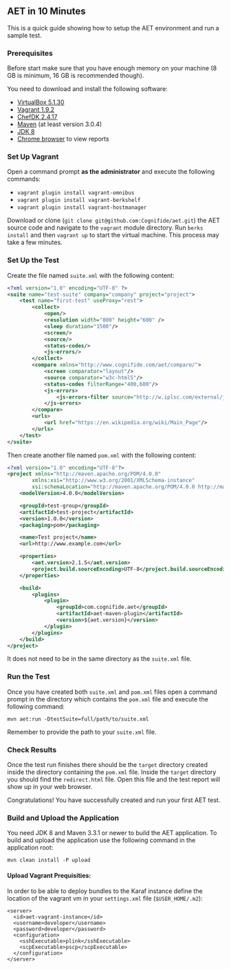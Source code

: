 ## AET in 10 Minutes

This is a quick guide showing how to setup the AET environment and run a sample test.

### Prerequisites
Before start make sure that you have enough memory on your machine (8 GB is minimum, 16 GB is recommended though).

You need to download and install the following software:
   * [VirtualBox 5.1.30](https://www.virtualbox.org/wiki/Download_Old_Builds_5_1)
   * [Vagrant 1.9.2](https://releases.hashicorp.com/vagrant/)
   * [ChefDK 2.4.17](https://downloads.chef.io/chef-dk/)
   * [Maven](https://maven.apache.org/download.cgi) (at least version 3.0.4)
   * [JDK 8](http://www.oracle.com/technetwork/java/javase/downloads/jdk8-downloads-2133151.html)
   * [Chrome browser](https://www.google.com/chrome/browser/desktop/) to view reports

### Set Up Vagrant

Open a command prompt **as the administrator** and execute the following commands:
* `vagrant plugin install vagrant-omnibus`
* `vagrant plugin install vagrant-berkshelf`
* `vagrant plugin install vagrant-hostmanager`

Download or clone (`git clone git@github.com:Cognifide/aet.git`) the AET source code and navigate to the `vagrant` module directory. Run `berks install` and then `vagrant up` to start the virtual machine. This process may take a few minutes.

### Set Up the Test

Create the file named `suite.xml` with the following content:

```xml
<?xml version="1.0" encoding="UTF-8" ?>
<suite name="test-suite" company="company" project="project">
    <test name="first-test" useProxy="rest">
        <collect>
            <open/>
            <resolution width="800" height="600" />
            <sleep duration="1500"/>
            <screen/>
            <source/>
            <status-codes/>
            <js-errors/>
        </collect>
        <compare xmlns="http://www.cognifide.com/aet/compare/">
            <screen comparator="layout"/>
            <source comparator="w3c-html5"/>
            <status-codes filterRange="400,600"/>
            <js-errors>
                <js-errors-filter source="http://w.iplsc.com/external/jquery/jquery-1.8.3.js" line="2" />
            </js-errors>
        </compare>
        <urls>
            <url href="https://en.wikipedia.org/wiki/Main_Page"/>
        </urls>
    </test>
</suite>
```

Then create another file named `pom.xml` with the following content:

```xml
<?xml version="1.0" encoding="UTF-8"?>
<project xmlns="http://maven.apache.org/POM/4.0.0"
        xmlns:xsi="http://www.w3.org/2001/XMLSchema-instance"
        xsi:schemaLocation="http://maven.apache.org/POM/4.0.0 http://maven.apache.org/xsd/maven-4.0.0.xsd">
    <modelVersion>4.0.0</modelVersion>

    <groupId>test-group</groupId>
    <artifactId>test-project</artifactId>
    <version>1.0.0</version>
    <packaging>pom</packaging>

    <name>Test project</name>
    <url>http://www.example.com</url>

    <properties>
        <aet.version>2.1.5</aet.version>
        <project.build.sourceEncoding>UTF-8</project.build.sourceEncoding>
    </properties>

    <build>
        <plugins>
            <plugin>
                <groupId>com.cognifide.aet</groupId>
                <artifactId>aet-maven-plugin</artifactId>
                <version>${aet.version}</version>
            </plugin>
        </plugins>
    </build>
</project>
```

It does not need to be in the same directory as the `suite.xml` file.

### Run the Test

Once you have created both `suite.xml` and `pom.xml` files open a command prompt in the directory which contains the `pom.xml` file and execute the following command:

```
mvn aet:run -DtestSuite=full/path/to/suite.xml
```

Remember to provide the path to your `suite.xml` file.

### Check Results

Once the test run finishes there should be the `target` directory created inside the directory containing the `pom.xml` file. Inside the `target` directory you should find the `redirect.html` file. Open this file and the test report will show up in your web browser.

Congratulations! You have successfully created and run your first AET test.

### Build and Upload the Application
You need JDK 8 and Maven 3.3.1 or newer to build the AET application.
To build and upload the application use the following command in the application root:
```
mvn clean install -P upload
```

#### Upload Vagrant Prequisities:
In order to be able to deploy bundles to the Karaf instance define the location of the vagrant vm in your `settings.xml` file (`$USER_HOME/.m2`):
```
<server>
  <id>aet-vagrant-instance</id>
  <username>developer</username>
  <password>developer</password>
  <configuration>
    <sshExecutable>plink</sshExecutable>
    <scpExecutable>pscp</scpExecutable>
  </configuration>
</server>
```

